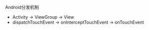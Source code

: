 Android分发机制
- Activity -> ViewGroup -> View
- dispatchTouchEvent -> onInterceptTouchEvent -> onTouchEvent